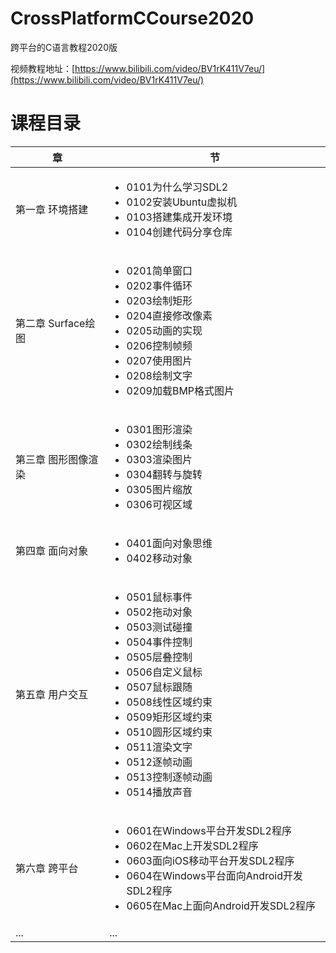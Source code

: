 # CrossPlatformCCourse2020
跨平台的C语言教程2020版

视频教程地址：[https://www.bilibili.com/video/BV1rK411V7eu/](https://www.bilibili.com/video/BV1rK411V7eu/)


# 课程目录

| 章 | 节 |
| --- | --- |
| 第一章 环境搭建 | <ul><li>0101为什么学习SDL2</li><li>0102安装Ubuntu虚拟机</li><li>0103搭建集成开发环境</li><li>0104创建代码分享仓库</li></ul> |
| 第二章 Surface绘图 | <ul><li>0201简单窗口</li><li>0202事件循环</li><li>0203绘制矩形</li><li>0204直接修改像素</li><li>0205动画的实现</li><li>0206控制帧频</li><li>0207使用图片</li><li>0208绘制文字</li><li>0209加载BMP格式图片</li></ul> |
| 第三章 图形图像渲染 | <ul><li>0301图形渲染</li><li>0302绘制线条</li><li>0303渲染图片</li><li>0304翻转与旋转</li><li>0305图片缩放</li><li>0306可视区域</li></ul> |
| 第四章 面向对象 | <ul><li>0401面向对象思维</li><li>0402移动对象</li></ul> |
| 第五章 用户交互 | <ul><li>0501鼠标事件</li><li>0502拖动对象</li><li>0503测试碰撞</li><li>0504事件控制</li><li>0505层叠控制</li><li>0506自定义鼠标</li><li>0507鼠标跟随</li><li>0508线性区域约束</li><li>0509矩形区域约束</li><li>0510圆形区域约束</li><li>0511渲染文字</li><li>0512逐帧动画</li><li>0513控制逐帧动画</li><li>0514播放声音</li></ul> |
| 第六章 跨平台 | <ul><li>0601在Windows平台开发SDL2程序</li><li>0602在Mac上开发SDL2程序</li><li>0603面向iOS移动平台开发SDL2程序</li><li>0604在Windows平台面向Android开发SDL2程序</li><li>0605在Mac上面向Android开发SDL2程序</li></ul> |
| ... | ... |
